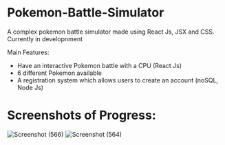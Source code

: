 # Pokemon-Battle-Simulator
A complex pokemon battle simulator made using React Js, JSX and CSS.
Currently in developnment

Main Features:
- Have an interactive Pokemon battle with a CPU (React Js)
- 6 different Pokemon available 
- A registration system which allows users to create an account (noSQL, Node Js)

# Screenshots of Progress:

![Screenshot (566)](https://user-images.githubusercontent.com/55166073/125145994-c44c3180-e0f1-11eb-9039-d72d985792a0.png)
![Screenshot (564)](https://user-images.githubusercontent.com/55166073/125145953-9c5cce00-e0f1-11eb-88a2-a5861e30b857.png)



